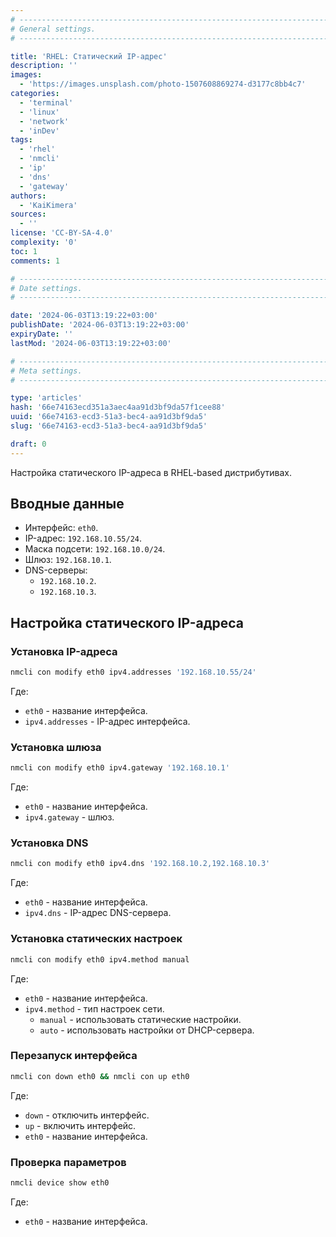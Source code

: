 ```yaml
---
# -------------------------------------------------------------------------------------------------------------------- #
# General settings.
# -------------------------------------------------------------------------------------------------------------------- #

title: 'RHEL: Статический IP-адрес'
description: ''
images:
  - 'https://images.unsplash.com/photo-1507608869274-d3177c8bb4c7'
categories:
  - 'terminal'
  - 'linux'
  - 'network'
  - 'inDev'
tags:
  - 'rhel'
  - 'nmcli'
  - 'ip'
  - 'dns'
  - 'gateway'
authors:
  - 'KaiKimera'
sources:
  - ''
license: 'CC-BY-SA-4.0'
complexity: '0'
toc: 1
comments: 1

# -------------------------------------------------------------------------------------------------------------------- #
# Date settings.
# -------------------------------------------------------------------------------------------------------------------- #

date: '2024-06-03T13:19:22+03:00'
publishDate: '2024-06-03T13:19:22+03:00'
expiryDate: ''
lastMod: '2024-06-03T13:19:22+03:00'

# -------------------------------------------------------------------------------------------------------------------- #
# Meta settings.
# -------------------------------------------------------------------------------------------------------------------- #

type: 'articles'
hash: '66e74163ecd351a3aec4aa91d3bf9da57f1cee88'
uuid: '66e74163-ecd3-51a3-bec4-aa91d3bf9da5'
slug: '66e74163-ecd3-51a3-bec4-aa91d3bf9da5'

draft: 0
---
```


Настройка статического IP-адреса в RHEL-based дистрибутивах.

<!--more-->

## Вводные данные

- Интерфейс: `eth0`.
- IP-адрес: `192.168.10.55/24`.
- Маска подсети: `192.168.10.0/24`.
- Шлюз: `192.168.10.1`.
- DNS-серверы:
  - `192.168.10.2`.
  - `192.168.10.3`.

## Настройка статического IP-адреса

### Установка IP-адреса

```bash
nmcli con modify eth0 ipv4.addresses '192.168.10.55/24'
```

Где:
- `eth0` - название интерфейса.
- `ipv4.addresses` - IP-адрес интерфейса.

### Установка шлюза

```bash
nmcli con modify eth0 ipv4.gateway '192.168.10.1'
```

Где:
- `eth0` - название интерфейса.
- `ipv4.gateway` - шлюз.

### Установка DNS

```bash
nmcli con modify eth0 ipv4.dns '192.168.10.2,192.168.10.3'
```

Где:
- `eth0` - название интерфейса.
- `ipv4.dns` - IP-адрес DNS-сервера.

### Установка статических настроек

```bash
nmcli con modify eth0 ipv4.method manual
```

Где:
- `eth0` - название интерфейса.
- `ipv4.method` - тип настроек сети.
  - `manual` - использовать статические настройки.
  - `auto` - использовать настройки от DHCP-сервера.

### Перезапуск интерфейса

```bash
nmcli con down eth0 && nmcli con up eth0
```

Где:
- `down` - отключить интерфейс.
- `up` - включить интерфейс.
- `eth0` - название интерфейса.

### Проверка параметров

```bash
nmcli device show eth0
```

Где:
- `eth0` - название интерфейса.
